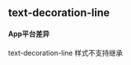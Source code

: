 ## text-decoration-line


<!-- CSSJSON.text-decoration-line.description -->

<!-- CSSJSON.text-decoration-line.syntax -->

<!-- CSSJSON.text-decoration-line.values -->

<!-- CSSJSON.text-decoration-line.defaultValue -->

<!-- CSSJSON.text-decoration-line.unixTags -->

<!-- CSSJSON.text-decoration-line.compatibility -->

#### App平台差异  
text-decoration-line 样式不支持继承

<!-- CSSJSON.text-decoration-line.reference -->